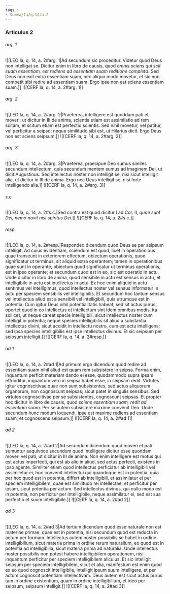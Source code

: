 ```yaml
---
tags : 
- Summa/Ia/q.14/a.2
---
```


### Articulus 2

###### arg. 1
![[LEO Ia, q. 14, a. 2#arg. 1|Ad secundum sic proceditur. Videtur quod Deus non intelligat se. Dicitur enim in libro de causis, quod *omnis sciens qui scit suam essentiam, est rediens ad essentiam suam reditione completa*. Sed Deus non exit extra essentiam suam, nec aliquo modo movetur, et sic non competit sibi redire ad essentiam suam. Ergo ipse non est sciens essentiam suam.]]
![[CERF Ia, q. 14, a. 2#arg. 1]]

###### arg. 2
![[LEO Ia, q. 14, a. 2#arg. 2|Praeterea, intelligere est quoddam pati et moveri, ut dicitur in III de anima, scientia etiam est assimilatio ad rem scitam, et scitum etiam est perfectio scientis. Sed nihil movetur, vel patitur, vel perficitur a seipso; neque similitudo sibi est, ut Hilarius dicit. Ergo Deus non est sciens seipsum.]]
![[CERF Ia, q. 14, a. 2#arg. 2]]

###### arg. 3
![[LEO Ia, q. 14, a. 2#arg. 3|Praeterea, praecipue Deo sumus similes secundum intellectum, quia secundum mentem sumus ad imaginem Dei, ut dicit Augustinus. Sed intellectus noster non intelligit se, nisi sicut intelligit alia, ut dicitur in III de anima. Ergo nec Deus intelligit se, nisi forte intelligendo alia.]]
![[CERF Ia, q. 14, a. 2#arg. 3]]

###### s.c.
![[LEO Ia, q. 14, a. 2#s.c.|Sed contra est quod dicitur I ad Cor. II, *quae sunt Dei, nemo novit nisi spiritus Dei*.]]
![[CERF Ia, q. 14, a. 2#s.c.]]

###### resp.
![[LEO Ia, q. 14, a. 2#resp.|Respondeo dicendum quod Deus se per seipsum intelligit. Ad cuius evidentiam, sciendum est quod, licet in operationibus quae transeunt in exteriorem effectum, obiectum operationis, quod significatur ut terminus, sit aliquid extra operantem; tamen in operationibus quae sunt in operante, obiectum quod significatur ut terminus operationis, est in ipso operante; et secundum quod est in eo, sic est operatio in actu. Unde dicitur in libro de anima, quod sensibile in actu est sensus in actu, et intelligibile in actu est intellectus in actu. Ex hoc enim aliquid in actu sentimus vel intelligimus, quod intellectus noster vel sensus informatur in actu per speciem sensibilis vel intelligibilis. Et secundum hoc tantum sensus vel intellectus aliud est a sensibili vel intelligibili, quia utrumque est in potentia. Cum igitur Deus nihil potentialitatis habeat, sed sit actus purus, oportet quod in eo intellectus et intellectum sint idem omnibus modis, ita scilicet, ut neque careat specie intelligibili, sicut intellectus noster cum intelligit in potentia; neque species intelligibilis sit aliud a substantia intellectus divini, sicut accidit in intellectu nostro, cum est actu intelligens; sed ipsa species intelligibilis est ipse intellectus divinus. Et sic seipsum per seipsum intelligit.]]
![[CERF Ia, q. 14, a. 2#resp.]]

###### ad 1
![[LEO Ia, q. 14, a. 2#ad 1|Ad primum ergo dicendum quod redire ad essentiam suam nihil aliud est quam rem subsistere in seipsa. Forma enim, inquantum perficit materiam dando ei esse, quodammodo supra ipsam effunditur, inquantum vero in seipsa habet esse, in seipsam redit. Virtutes igitur cognoscitivae quae non sunt subsistentes, sed actus aliquorum organorum, non cognoscunt seipsas; sicut patet in singulis sensibus. Sed virtutes cognoscitivae per se subsistentes, cognoscunt seipsas. Et propter hoc dicitur in libro de causis, quod *sciens essentiam suam, redit ad essentiam suam*. Per se autem subsistere maxime convenit Deo. Unde secundum hunc modum loquendi, ipse est maxime rediens ad essentiam suam, et cognoscens seipsum.]]
![[CERF Ia, q. 14, a. 2#ad 1]]

###### ad 2
![[LEO Ia, q. 14, a. 2#ad 2|Ad secundum dicendum quod moveri et pati sumuntur aequivoce secundum quod intelligere dicitur esse quoddam moveri vel pati, ut dicitur in III de anima. Non enim intelligere est motus qui est actus imperfecti, qui est ab alio in aliud, sed actus perfecti, existens in ipso agente. Similiter etiam quod intellectus perficiatur ab intelligibili vel assimiletur ei, hoc convenit intellectui qui quandoque est in potentia, quia per hoc quod est in potentia, differt ab intelligibili, et assimilatur ei per speciem intelligibilem, quae est similitudo rei intellectae; et perficitur per ipsam, sicut potentia per actum. Sed intellectus divinus, qui nullo modo est in potentia, non perficitur per intelligibile, neque assimilatur ei, sed est sua perfectio et suum intelligibile.]]
![[CERF Ia, q. 14, a. 2#ad 2]]

###### ad 3
![[LEO Ia, q. 14, a. 2#ad 3|Ad tertium dicendum quod esse naturale non est materiae primae, quae est in potentia, nisi secundum quod est reducta in actum per formam. Intellectus autem noster possibilis se habet in ordine intelligibilium, sicut materia prima in ordine rerum naturalium, eo quod est in potentia ad intelligibilia, sicut materia prima ad naturalia. Unde intellectus noster possibilis non potest habere intelligibilem operationem, nisi inquantum perficitur per speciem intelligibilem alicuius. Et sic intelligit seipsum per speciem intelligibilem, sicut et alia, manifestum est enim quod ex eo quod cognoscit intelligibile, intelligit ipsum suum intelligere, et per actum cognoscit potentiam intellectivam. Deus autem est sicut actus purus tam in ordine existentium, quam in ordine intelligibilium, et ideo per seipsum, seipsum intelligit.]]
![[CERF Ia, q. 14, a. 2#ad 3]]

